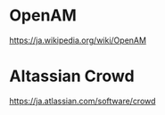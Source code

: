 

# OpenAM

<https://ja.wikipedia.org/wiki/OpenAM>

# Altassian Crowd

<https://ja.atlassian.com/software/crowd>
